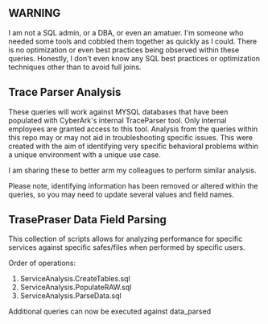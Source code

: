 ## WARNING
I am not a SQL admin, or a DBA, or even an amatuer.  I'm someone who needed some tools and cobbled them together as quickly as I could.  There is no optimization or even best practices being observed within these queries.  Honestly, I don't even know any SQL best practices or optimization techniques other than to avoid full joins.

## Trace Parser Analysis
These queries will work against MYSQL databases that have been populated with CyberArk's internal TraceParser tool. Only internal employees are granted access to this tool. Analysis from the queries within this repo may or may not aid in troubleshooting specific issues.  This were created with the aim of identifying very specific behavioral problems within a unique environment with  a unique use case.

I am sharing these to better arm my colleagues to perform similar analysis.

Please note, identifying information has been removed or altered within the queries, so you may need to update several values and field names.

## TrasePraser Data Field Parsing
This collection of scripts allows for analyzing performance for specific services against specific safes/files when performed by specific users.

Order of operations:
1. ServiceAnalysis.CreateTables.sql
2. ServiceAnalysis.PopulateRAW.sql
3. ServiceAnalysis.ParseData.sql

Additional queries can now be executed against data_parsed
